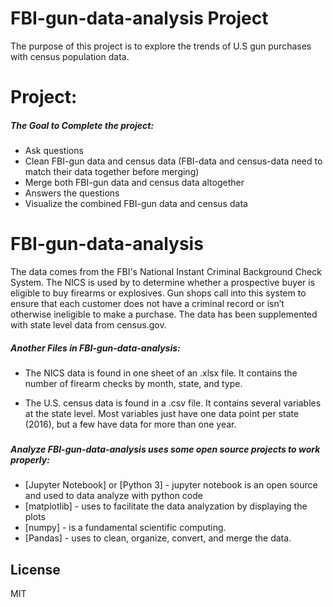# FBI-gun-data-analysis Project 

The purpose of this project is to explore the trends of U.S gun purchases with census population data. 

# Project:

##### The Goal to Complete the project:

  - Ask questions
  - Clean FBI-gun data and census data (FBI-data and census-data need to match their data together before merging)
  - Merge both FBI-gun data and census data altogether 
  - Answers the questions
  - Visualize the combined FBI-gun data and census data
  
# FBI-gun-data-analysis

The data comes from the FBI's National Instant Criminal Background Check System. 
The NICS is used by to determine whether a prospective buyer is eligible to buy firearms or explosives. 
Gun shops call into this system to ensure that each customer does not have a criminal record or isn’t otherwise ineligible to make a purchase. 
The data has been supplemented with state level data from census.gov.

##### Another Files in FBI-gun-data-analysis:
- The NICS data is found in one sheet of an .xlsx file. It contains the number of firearm checks by month, state, and type.

- The U.S. census data is found in a .csv file. It contains several variables at the state level. Most variables just have one data point per state (2016), but a few have data for more than one year.

### 

##### Analyze FBI-gun-data-analysis uses some open source projects to work properly:

* [Jupyter Notebook] or [Python 3] - jupyter notebook is an open source and used to data analyze with python code
* [matplotlib] - uses to facilitate the data analyzation by displaying the plots
* [numpy] - is a fundamental scientific computing.
* [Pandas] - uses to clean, organize, convert, and merge the data.


License
----
MIT

